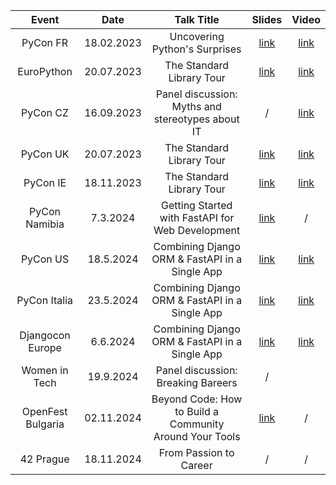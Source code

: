 | Event | Date | Talk Title | Slides | Video |
| :---:   | :---: | :---: | :---: | :---: |
| PyCon FR | 18.02.2023 | Uncovering Python's Surprises | [link](https://github.com/clytaemnestra/talks/blob/main/uncovering_python_surprises.pdf) | [link](https://pyvideo.org/pycon-fr-2023/uncovering-pythons-surprises-a-deep-dive-into-gotchas.html)   |
| EuroPython | 20.07.2023 | The Standard Library Tour | [link](https://github.com/clytaemnestra/talks/blob/main/standard-library-tour.pdf) | [link](https://www.youtube.com/watch?v=l4POMeXK5Wo) | 
| PyCon CZ | 16.09.2023 | Panel discussion: Myths and stereotypes about IT | / | [link](https://www.youtube.com/watch?v=V-DAAuYpysU) | 
| PyCon UK | 20.07.2023 | The Standard Library Tour | [link](https://github.com/clytaemnestra/talks/blob/main/standard-library-tour.pdf) | [link](https://www.youtube.com/watch?v=9J3Wfizht9E) | 
| PyCon IE | 18.11.2023 | The Standard Library Tour | [link](https://github.com/clytaemnestra/talks/blob/main/standard-library-tour.pdf) | [link](https://www.youtube.com/watch?v=ZId-JEMSCQ8) | 
| PyCon Namibia | 7.3.2024 | Getting Started with FastAPI for Web Development | [link](https://github.com/clytaemnestra/talks/blob/main/introduction-to-fastapi/getting-started-with-fastapi-for-web-development.pdf) | / | 
| PyCon US | 18.5.2024 | Combining Django ORM & FastAPI in a Single App | [link](https://github.com/clytaemnestra/talks/blob/main/fastapi-django-orm.pdf) | [link](https://www.youtube.com/watch?v=mllmOJFjaDc) | 
| PyCon Italia | 23.5.2024 | Combining Django ORM & FastAPI in a Single App | [link](https://github.com/clytaemnestra/talks/blob/main/fastapi-django-orm.pdf) | [link](https://www.youtube.com/watch?v=6FiSXec3V1w) | 
| Djangocon Europe | 6.6.2024 | Combining Django ORM & FastAPI in a Single App | [link](https://github.com/clytaemnestra/talks/blob/main/django-orm-fast-api-djangocon.pdf) | [link](https://www.youtube.com/watch?v=AERuDe9YxWE) | https://github.com/clytaemnestra/books-demo-app |
| Women in Tech | 19.9.2024 | Panel discussion: Breaking Bareers | / | 
| OpenFest Bulgaria | 02.11.2024 | Beyond Code: How to Build a Community Around Your Tools | [link](https://github.com/clytaemnestra/talks/blob/main/beyond-the-code-how-to-build-a-community-around-your-tools.pdf) | / |
| 42 Prague | 18.11.2024 | From Passion to Career | / | / |


